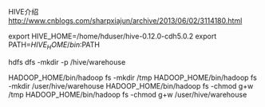 HIVE介绍
http://www.cnblogs.com/sharpxiajun/archive/2013/06/02/3114180.html

export HIVE_HOME=/home/hduser/hive-0.12.0-cdh5.0.2
export PATH=$HIVE_HOME/bin:$PATH

hdfs dfs -mkdir -p /hive/warehouse


HADOOP_HOME/bin/hadoop fs -mkdir       /tmp
HADOOP_HOME/bin/hadoop fs -mkdir       /user/hive/warehouse
HADOOP_HOME/bin/hadoop fs -chmod g+w   /tmp
HADOOP_HOME/bin/hadoop fs -chmod g+w   /user/hive/warehouse



